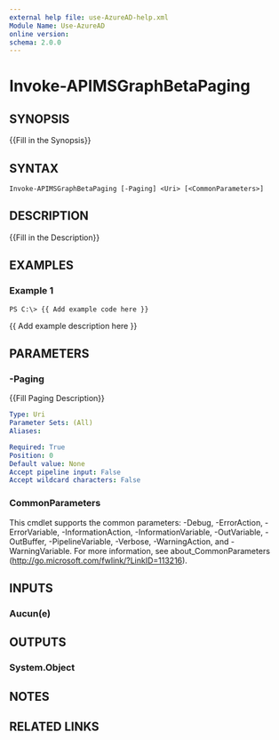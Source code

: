 ```yaml
---
external help file: use-AzureAD-help.xml
Module Name: Use-AzureAD
online version:
schema: 2.0.0
---
```


# Invoke-APIMSGraphBetaPaging

## SYNOPSIS
{{Fill in the Synopsis}}

## SYNTAX

```
Invoke-APIMSGraphBetaPaging [-Paging] <Uri> [<CommonParameters>]
```

## DESCRIPTION
{{Fill in the Description}}

## EXAMPLES

### Example 1
```
PS C:\> {{ Add example code here }}
```

{{ Add example description here }}

## PARAMETERS

### -Paging
{{Fill Paging Description}}

```yaml
Type: Uri
Parameter Sets: (All)
Aliases:

Required: True
Position: 0
Default value: None
Accept pipeline input: False
Accept wildcard characters: False
```

### CommonParameters
This cmdlet supports the common parameters: -Debug, -ErrorAction, -ErrorVariable, -InformationAction, -InformationVariable, -OutVariable, -OutBuffer, -PipelineVariable, -Verbose, -WarningAction, and -WarningVariable.
For more information, see about_CommonParameters (http://go.microsoft.com/fwlink/?LinkID=113216).

## INPUTS

### Aucun(e)
## OUTPUTS

### System.Object
## NOTES

## RELATED LINKS
